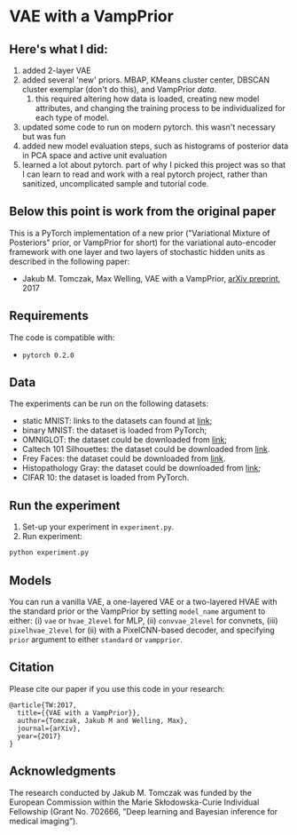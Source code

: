 # VAE with a VampPrior
## Here's what I did:

1. added 2-layer VAE
2. added several 'new' priors. MBAP, KMeans cluster center, DBSCAN cluster exemplar (don't do this), and VampPrior *data*. 
   1. this required altering how data is loaded, creating new model attributes, and changing the training process to be individualized for each type of model. 
3. updated some code to run on modern pytorch. this wasn't necessary but was fun
4. added new model evaluation steps, such as histograms of posterior data in PCA space and active unit evaluation
5. learned a lot about pytorch. part of why I picked this project was so that I can learn to read and work with a real pytorch project, rather than sanitized, uncomplicated sample and tutorial code. 



## Below this point is work from the original paper
This is a PyTorch implementation of a new prior ("Variational Mixture of Posteriors" prior, or VampPrior for short) for the variational auto-encoder framework with one layer and two layers of stochastic hidden units as described in the following paper:
* Jakub M. Tomczak, Max Welling, VAE with a VampPrior, [arXiv preprint](https://arxiv.org/abs/1705.07120), 2017

## Requirements
The code is compatible with:
* `pytorch 0.2.0`

## Data
The experiments can be run on the following datasets:
* static MNIST: links to the datasets can found at [link](https://github.com/yburda/iwae/tree/master/datasets/BinaryMNIST);
* binary MNIST: the dataset is loaded from PyTorch;
* OMNIGLOT: the dataset could be downloaded from [link](https://github.com/yburda/iwae/blob/master/datasets/OMNIGLOT/chardata.mat);
* Caltech 101 Silhouettes: the dataset could be downloaded from [link](https://people.cs.umass.edu/~marlin/data/caltech101_silhouettes_28_split1.mat).
* Frey Faces: the dataset could be downloaded from [link](https://github.com/y0ast/Variational-Autoencoder/blob/master/freyfaces.pkl).
* Histopathology Gray: the dataset could be downloaded from [link](https://github.com/jmtomczak/vae_householder_flow/tree/master/datasets/histopathologyGray);
* CIFAR 10: the dataset is loaded from PyTorch.

## Run the experiment
1. Set-up your experiment in `experiment.py`.
2. Run experiment:
```bash
python experiment.py
```
## Models
You can run a vanilla VAE, a one-layered VAE or a two-layered HVAE with the standard prior or the VampPrior by setting `model_name` argument to either: (i) `vae` or `hvae_2level` for MLP, (ii) `convvae_2level` for convnets, (iii) `pixelhvae_2level` for (ii) with a PixelCNN-based decoder, and specifying `prior` argument to either `standard` or `vampprior`.

## Citation

Please cite our paper if you use this code in your research:

```
@article{TW:2017,
  title={{VAE with a VampPrior}},
  author={Tomczak, Jakub M and Welling, Max},
  journal={arXiv},
  year={2017}
}
```

## Acknowledgments
The research conducted by Jakub M. Tomczak was funded by the European Commission within the Marie Skłodowska-Curie Individual Fellowship (Grant No. 702666, ”Deep learning and Bayesian inference for medical imaging”).

